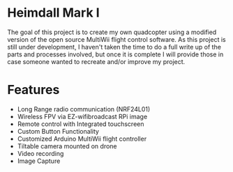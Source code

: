 # Heimdall Mark I
The goal of this project is to create my own quadcopter using a modified version of the open source MultiWii flight control software.
As this project is still under development, I haven't taken the time to do a full write up of the parts and processes involved, but 
once it is complete I will provide those in case someone wanted to recreate and/or improve my project. 

# Features
* Long Range radio communication (NRF24L01)
* Wireless FPV via EZ-wifibroadcast RPi image
* Remote control with Integrated touchscreen
* Custom Button Functionality
* Customized Arduino MultiWii flight controller
* Tiltable camera mounted on drone
* Video recording
* Image Capture

